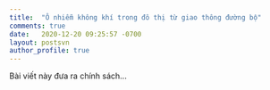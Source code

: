 ```yaml
---
title:  "Ô nhiễm không khí trong đô thị từ giao thông đường bộ"
comments: true
date:   2020-12-20 09:25:57 -0700
layout: postsvn
author_profile: true
---
```


Bài viết này đưa ra chính sách...
